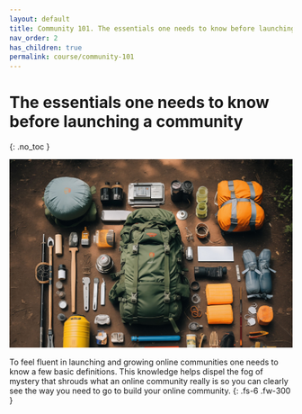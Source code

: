 ```yaml
---
layout: default
title: Community 101. The essentials one needs to know before launching a community
nav_order: 2
has_children: true
permalink: course/community-101
---
```


# The essentials one needs to know before launching a community
{: .no_toc }

<img src="/assets/images/practical_cm_community_101.jpg" alt="Community 101. The essentials one needs to know before launching a community"/> 

To feel fluent in launching and growing online communities one needs to know a few basic definitions. This knowledge helps dispel the fog of mystery that shrouds what an online community really is so you can clearly see the way you need to go to build your online community.
{: .fs-6 .fw-300 }